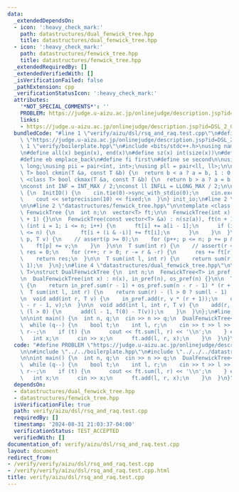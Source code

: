 ```yaml
---
data:
  _extendedDependsOn:
  - icon: ':heavy_check_mark:'
    path: datastructures/dual_fenwick_tree.hpp
    title: datastructures/dual_fenwick_tree.hpp
  - icon: ':heavy_check_mark:'
    path: datastructures/fenwick_tree.hpp
    title: datastructures/fenwick_tree.hpp
  _extendedRequiredBy: []
  _extendedVerifiedWith: []
  _isVerificationFailed: false
  _pathExtension: cpp
  _verificationStatusIcon: ':heavy_check_mark:'
  attributes:
    '*NOT_SPECIAL_COMMENTS*': ''
    PROBLEM: https://judge.u-aizu.ac.jp/onlinejudge/description.jsp?id=DSL_2_G
    links:
    - https://judge.u-aizu.ac.jp/onlinejudge/description.jsp?id=DSL_2_G
  bundledCode: "#line 1 \"verify/aizu/dsl/rsq_and_raq.test.cpp\"\n#define PROBLEM\
    \ \"https://judge.u-aizu.ac.jp/onlinejudge/description.jsp?id=DSL_2_G\"\n\n#line\
    \ 1 \"verify/boilerplate.hpp\"\n#include <bits/stdc++.h>\nusing namespace std;\n\
    \n#define all(x) begin(x), end(x)\n#define sz(x) int(size(x))\n#define pb push_back\n\
    #define eb emplace_back\n#define fi first\n#define se second\n\nusing ll = long\
    \ long;\nusing pii = pair<int, int>;\nusing pll = pair<ll, ll>;\n\ntemplate <class\
    \ T> bool ckmin(T &a, const T &b) {\n  return b < a ? a = b, 1 : 0;\n}\n\ntemplate\
    \ <class T> bool ckmax(T &a, const T &b) {\n  return b > a ? a = b, 1 : 0;\n}\n\
    \nconst int INF = INT_MAX / 2;\nconst ll INFLL = LLONG_MAX / 2;\n\nstruct InitIO\
    \ {\n  InitIO() {\n    cin.tie(0)->sync_with_stdio(0);\n    cin.exceptions(cin.failbit);\n\
    \    cout << setprecision(10) << fixed;\n  }\n} init_io;\n#line 2 \"datastructures/dual_fenwick_tree.hpp\"\
    \n\n#line 2 \"datastructures/fenwick_tree.hpp\"\n\ntemplate <class T>\nstruct\
    \ FenwickTree {\n  int n;\n  vector<T> ft;\n\n  FenwickTree(int x) : n(x), ft(n\
    \ + 1) {}\n\n  FenwickTree(const vector<T> &a) : n(sz(a)), ft(n + 1) {\n    for\
    \ (int i = 1; i <= n; i++) {\n      ft[i] += a[i - 1];\n      if (i + (i & -i)\
    \ <= n) {\n        ft[i + (i & -i)] += ft[i];\n      }\n    }\n  }\n\n  void add(int\
    \ p, T v) {\n    // assert(p >= 0);\n    for (p++; p <= n; p += p & -p) {\n  \
    \    ft[p] += v;\n    }\n  }\n\n  T sum(int r) {\n    // assert(r < n);\n    T\
    \ res = 0;\n    for (r++; r > 0; r -= r & -r) {\n      res += ft[r];\n    }\n\
    \    return res;\n  }\n\n  T sum(int l, int r) {\n    return sum(r) - sum(l -\
    \ 1);\n  }\n};\n#line 4 \"datastructures/dual_fenwick_tree.hpp\"\n\ntemplate <class\
    \ T>\nstruct DualFenwickTree {\n  int n;\n  FenwickTree<T> in_pref, os_pref;\n\
    \n  DualFenwickTree(int x) : n(x), in_pref(n), os_pref(n) {}\n\n  T sum(int r)\
    \ {\n    return in_pref.sum(r - 1) + os_pref.sum(n - r - 1) * (r + 1);\n  }\n\n\
    \  T sum(int l, int r) {\n    return sum(r) - (l > 0 ? sum(l - 1) : 0);\n  }\n\
    \n  void add(int r, T v) {\n    in_pref.add(r, v * (r + 1));\n    os_pref.add(n\
    \ - r - 1, v);\n  }\n\n  void add(int l, int r, T v) {\n    add(r, v);\n    if\
    \ (l > 0) {\n      add(l - 1, T(0) - T(v));\n    }\n  }\n};\n#line 5 \"verify/aizu/dsl/rsq_and_raq.test.cpp\"\
    \n\nint main() {\n  int n, q;\n  cin >> n >> q;\n  DualFenwickTree<ll> ft(n);\n\
    \  while (q--) {\n    bool t;\n    int l, r;\n    cin >> t >> l >> r;\n    l--;\
    \ r--;\n    if (t) {\n      cout << ft.sum(l, r) << '\\n';\n    } else {\n   \
    \   int x;\n      cin >> x;\n      ft.add(l, r, x);\n    }\n  }\n}\n"
  code: "#define PROBLEM \"https://judge.u-aizu.ac.jp/onlinejudge/description.jsp?id=DSL_2_G\"\
    \n\n#include \"../../boilerplate.hpp\"\n#include \"../../../datastructures/dual_fenwick_tree.hpp\"\
    \n\nint main() {\n  int n, q;\n  cin >> n >> q;\n  DualFenwickTree<ll> ft(n);\n\
    \  while (q--) {\n    bool t;\n    int l, r;\n    cin >> t >> l >> r;\n    l--;\
    \ r--;\n    if (t) {\n      cout << ft.sum(l, r) << '\\n';\n    } else {\n   \
    \   int x;\n      cin >> x;\n      ft.add(l, r, x);\n    }\n  }\n}"
  dependsOn:
  - datastructures/dual_fenwick_tree.hpp
  - datastructures/fenwick_tree.hpp
  isVerificationFile: true
  path: verify/aizu/dsl/rsq_and_raq.test.cpp
  requiredBy: []
  timestamp: '2024-08-31 21:03:37-04:00'
  verificationStatus: TEST_ACCEPTED
  verifiedWith: []
documentation_of: verify/aizu/dsl/rsq_and_raq.test.cpp
layout: document
redirect_from:
- /verify/verify/aizu/dsl/rsq_and_raq.test.cpp
- /verify/verify/aizu/dsl/rsq_and_raq.test.cpp.html
title: verify/aizu/dsl/rsq_and_raq.test.cpp
---
```

